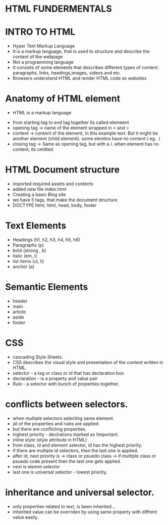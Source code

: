 # HTML FUNDERMENTALS

# INTRO TO HTML

- Hyper Text Markup Language
- It is a markup language, that is used to structure and describe the content of the webpage
- Not a programming language
- It consists of some elements that describes different types of content:
  paragraphs, links, headings,images, videos and etc.
- Browsers understand HTML and render HTML code as websites

# Anatomy of HTML element

- <p> HTML is a markup language</p>
- from starting tag to end tag together its called elemeent
- opening tag -> name of the element wrapped in < and >
- content -> content of the element, in this example text. But it might be another element (child element).
  some elemtns have no content ( eg. <img> )
- closing tag -> Same as opening tag, but with a /. when element has no content, its omitted.

# HTML Document structure

- imported required assets and contents
- added new file index.html
- Creating a basic Blog site
- we have 5 tags, that make the document structure
- DOCTYPE html, html, head, body, footer

# Text Elements

- Headings (h1, h2, h3, h4, h5, h6)
- Paragraphs (p)
- bold (strong , b)
- italic (em, i)
- list items (ul, li)
- anchor (a)

# Semantic Elements

- header
- main
- article
- aside
- footer

# CSS

- cascading Style Sheets.
- CSS describes the visual style and presentation of the content written in HTML.
- selector - a tag or class or id that has declaration box
- declaration - is a property and value pair
- Rule - a selector with bunch of properties together.

# conflicts between selectors.

- when multiple selectors selecting same element.
- all of the properties and rules are applied.
- but there are conflicting properties.
- highest priority - declrations marked as !important.
- inline style (style attribute in HTML)
- from class, id and element selector, id has the highest priority.
- if there are multiple id selectors, then the last one is applied.
- after id, next priority is -> class or psuedo class -> if multiple class or psuedo code present then the last one gets applied.
- next is elemnt selector
- last one is universal selector - lowest priority.

# inheritance and universal selector.

- only properties related to text, is been inherited...
- inherited value can be overriden by using same property with diffrent value easily.
